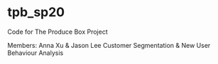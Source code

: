 # tpb_sp20
Code for The Produce Box Project

Members: Anna Xu & Jason Lee 
Customer Segmentation & New User Behaviour Analysis 

